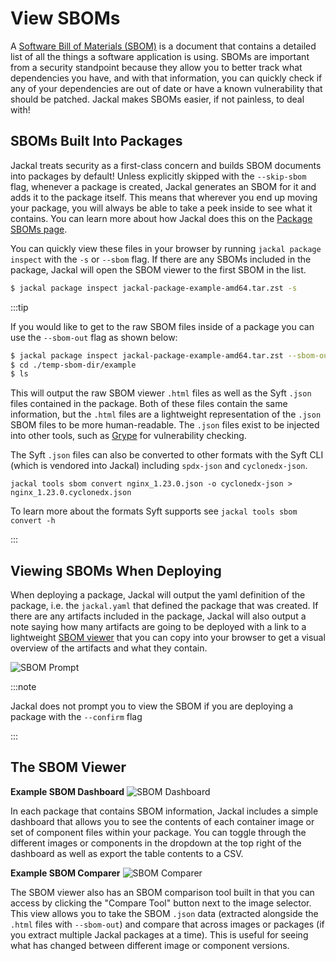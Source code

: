 # View SBOMs

A [Software Bill of Materials (SBOM)](https://www.linuxfoundation.org/tools/the-state-of-software-bill-of-materials-sbom-and-cybersecurity-readiness/) is a document that contains a detailed list of all the things a software application is using. SBOMs are important from a security standpoint because they allow you to better track what dependencies you have, and with that information, you can quickly check if any of your dependencies are out of date or have a known vulnerability that should be patched. Jackal makes SBOMs easier, if not painless, to deal with!

## SBOMs Built Into Packages

Jackal treats security as a first-class concern and builds SBOM documents into packages by default! Unless explicitly skipped with the `--skip-sbom` flag, whenever a package is created, Jackal generates an SBOM for it and adds it to the package itself. This means that wherever you end up moving your package, you will always be able to take a peek inside to see what it contains. You can learn more about how Jackal does this on the [Package SBOMs page](../3-create-a-jackal-package/6-package-sboms.md).

You can quickly view these files in your browser by running `jackal package inspect` with the `-s` or `--sbom` flag. If there are any SBOMs included in the package, Jackal will open the SBOM viewer to the first SBOM in the list.

``` bash
$ jackal package inspect jackal-package-example-amd64.tar.zst -s
```

:::tip

If you would like to get to the raw SBOM files inside of a package you can use the `--sbom-out` flag as shown below:

``` bash
$ jackal package inspect jackal-package-example-amd64.tar.zst --sbom-out ./temp-sbom-dir
$ cd ./temp-sbom-dir/example
$ ls
```

This will output the raw SBOM viewer `.html` files as well as the Syft `.json` files contained in the package.  Both of these files contain the same information, but the `.html` files are a lightweight representation of the `.json` SBOM files to be more human-readable.  The `.json` files exist to be injected into other tools, such as [Grype](https://github.com/anchore/grype) for vulnerability checking.

The Syft `.json` files can also be converted to other formats with the Syft CLI (which is vendored into Jackal) including `spdx-json` and `cyclonedx-json`.

```
jackal tools sbom convert nginx_1.23.0.json -o cyclonedx-json > nginx_1.23.0.cyclonedx.json
```

To learn more about the formats Syft supports see `jackal tools sbom convert -h`

:::

## Viewing SBOMs When Deploying



When deploying a package, Jackal will output the yaml definition of the package, i.e. the `jackal.yaml` that defined the package that was created. If there are any artifacts included in the package, Jackal will also output a note saying how many artifacts are going to be deployed with a link to a lightweight [SBOM viewer](#the-sbom-viewer) that you can copy into your browser to get a visual overview of the artifacts and what they contain.

![SBOM Prompt](../.images/dashboard/SBOM_prompt_example.png)

:::note

Jackal does not prompt you to view the SBOM if you are deploying a package with the `--confirm` flag

:::

## The SBOM Viewer

**Example SBOM Dashboard**
![SBOM Dashboard](../.images/dashboard/SBOM_dashboard.png)

In each package that contains SBOM information, Jackal includes a simple dashboard that allows you to see the contents of each container image or set of component files within your package. You can toggle through the different images or components in the dropdown at the top right of the dashboard as well as export the table contents to a CSV.

**Example SBOM Comparer**
![SBOM Comparer](../.images/dashboard/SBOM_compare.png)

The SBOM viewer also has an SBOM comparison tool built in that you can access by clicking the "Compare Tool" button next to the image selector.  This view allows you to take the SBOM `.json` data (extracted alongside the `.html` files with `--sbom-out`) and compare that across images or packages (if you extract multiple Jackal packages at a time).  This is useful for seeing what has changed between different image or component versions.
